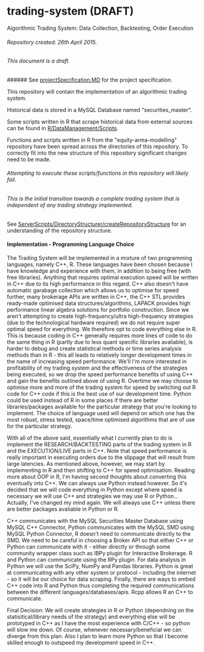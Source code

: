 # trading-system (DRAFT)
Algorithmic Trading System: Data Collection, Backtesting, Order Execution 

###### Repository created: 26th April 2015.

###### This document is a draft.

###### See [projectSpecification.MD](projectSpecification.MD) for the project specification.

This repository will contain the implementation of an algorithmic trading system.

Historical data is stored in a MySQL Database named "securities_master".

Some scripts written in R that scrape historical data from external sources can be found in [R/DataManagement/Scripts](R/DataManagement/Scripts).

Functions and scripts written in R from the "equity-arma-modelling" repository have been spread across the directories of this repository.
To correctly fit into the new structure of this repository significant changes need to be made.

###### Attempting to execute these scripts/functions in this repository will likely fail. 

###### This is the initial transition towards a complete trading system that is independent of any trading strategy implemented. 

See [ServerScripts/DirectoryStructurer/createRepositoryStructure](ServerScripts/DirectoryStructurer/createRepositoryStructure) for an understanding of the repository structure.

#### Implementation - Programming Language Choice

The Trading System will be implemented in a mixture of two programming languages, namely C++, R. These languages have been chosen because I have knowledge and experience with them, in addition to being free (with free libraries).
Anything that requires optimal execution speed will be written in C++ due to its high performance in this regard. C++ also doesn't have automatic garabage collection which allows us to optimise for speed further, 
many brokerage APIs are written in C++, the C++ STL provides ready-made optimised data structures/algorithms, LAPACK provides high performance linear algebra solutions for portfolio construction. Since we aren't attempting
to create high-frequency/ultra high-frequency strategies (due to the technological hardware required) we do not require super optimal speed for everything. We therefore opt to code everything else in R. This is because 
coding in C++ generally requires more lines of code to do the same thing in R (partly due to less quant specific libraries avaliable), is harder to debug and create statistical methods or time series analysis methods than in R - this all leads to relatively longer development times
in the name of increasing speed performance. We'll I'm more interested in profitability of my trading system and the effectiveness of the strategies being executed, so we drop the speed performance benefits of using C++ and gain
the benefits outlined above of using R. Overtime we may choose to optimise more and more of the trading system for speed by switching out R code for C++ code if this is the best use of our development time.
Python could be used instead of R in some places if there are better libraries/packages available for the particular strategy that you're looking to implement. The choice of language used will depend on which one has the
most robust, stress tested, space/time optimised algorithms that are of use for the particular strategy.

With all of the above said, essentially what I currently plan to do is implement the RESEARCH/BACKTESTING parts of the trading system in R and the EXECUTION/LIVE parts in C++. Note that speed performance is really important in
executing orders due to the slippage that will result from large latencies. As mentioned above, however, we may start by implementing in R and then shifting to C++ for speed optimisation. Reading more about OOP in R, I'm having
second thoughts about converting this eventually into C++. We can always use Python instead however. So it's decided that we will code everything in Python except where speed is necessary we will use C++ and strategies we may
use R or Python... Actually, I've changed my mind again. We will always use C++ unless there are better packages avaliable in Python or R.

C++ communicates with the MySQL Securities Master Database using MySQL C++ Connector, Python communicates with the MySQL SMD using MySQL Python Connector, R doesn't need to communicate directly to the SMD.
We need to be careful in choosing a Broker API so that either C++ or Python can communicate with it - either directly or through some community wrapper class such as IBPy plugin for Interactive Brokerage. 
R and Python can communicate using the RPy plugin. For data analysis in Python we will use the SciPy, NumPy and Pandas libraries. Python is great at communicating with any other system or protocol - including the internet - so
it will be our choice for data scraping. Finally, there are ways to embed C++ code into R and Python thus completing the required communications between the different languages/databases/apis. Rcpp allows R an C++ to communicate.

Final Decision: We will create strategies in R or Python (dependning on the statisitical/library needs of the strategy) and everything else will be prototyped in C++ as I have the most experience with C/C++ - so python will slow
me down. Of course, whenever necessary/beneficial we can diverge from this plan. Also I plan to learn more Python so that I become skilled enough to outspeed my development speed in C++.
